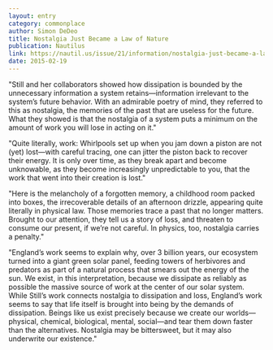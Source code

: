 ```yaml
---
layout: entry
category: commonplace
author: Simon DeDeo
title: Nostalgia Just Became a Law of Nature
publication: Nautilus
link: https://nautil.us/issue/21/information/nostalgia-just-became-a-law-of-nature
date: 2015-02-19
---
```


"Still and her collaborators showed how dissipation is bounded by the unnecessary information a system retains—information irrelevant to the system’s future behavior. With an admirable poetry of mind, they referred to this as nostalgia, the memories of the past that are useless for the future. What they showed is that the nostalgia of a system puts a minimum on the amount of work you will lose in acting on it."

"Quite literally, work: Whirlpools set up when you jam down a piston are not (yet) lost—with careful tracing, one can jitter the piston back to recover their energy. It is only over time, as they break apart and become unknowable, as they become increasingly unpredictable to you, that the work that went into their creation is lost."

"Here is the melancholy of a forgotten memory, a childhood room packed into boxes, the irrecoverable details of an afternoon drizzle, appearing quite literally in physical law. Those memories trace a past that no longer matters. Brought to our attention, they tell us a story of loss, and threaten to consume our present, if we’re not careful. In physics, too, nostalgia carries a penalty."

"England’s work seems to explain why, over 3 billion years, our ecosystem turned into a giant green solar panel, feeding towers of herbivores and predators as part of a natural process that smears out the energy of the sun. We exist, in this interpretation, because we dissipate as reliably as possible the massive source of work at the center of our solar system. While Still’s work connects nostalgia to dissipation and loss, England’s work seems to say that life itself is brought into being by the demands of dissipation. Beings like us exist precisely because we create our worlds—physical, chemical, biological, mental, social—and tear them down faster than the alternatives. Nostalgia may be bittersweet, but it may also underwrite our existence."
